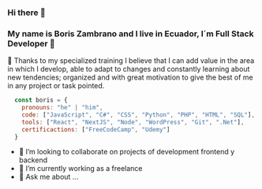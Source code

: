 ### Hi there 👋
### My name is Boris Zambrano and I live in Ecuador, I´m Full Stack Developer 👋

<!--
**borisdavid77/borisdavid77** is a ✨ _special_ ✨ repository because its `README.md` (this file) appears on your GitHub profile.

Here are some ideas to get you started:

- 🔭 I’m currently working on ...
- 🌱 I’m currently learning ...
- 👯 I’m looking to collaborate on ...
- 🤔 I’m looking for help with ...
- 💬 Ask me about ...
- 📫 How to reach me: ...
- 😄 Pronouns: ...
- ⚡ Fun fact: ...
-->

💬 Thanks to my specialized training I believe that I can add value in the area in which I develop, able to adapt to changes and constantly learning about new tendencies; organized and with great motivation to give the best of me in any project or task pointed.

```js
  const boris = {
    pronouns: "he" | "him",
    code: ["JavaScript", "C#", "CSS", "Python", "PHP", "HTML", "SQL"],
    tools: ["React", "NextJS", "Node", "WordPress", "Git", ".Net"],
    certificactions: ["FreeCodeCamp", "Udemy"]
  }
```

- 👯 I’m looking to collaborate on projects of development frontend y backend
- 🔭 I’m currently working as a freelance
- 💬 Ask me about ... 
